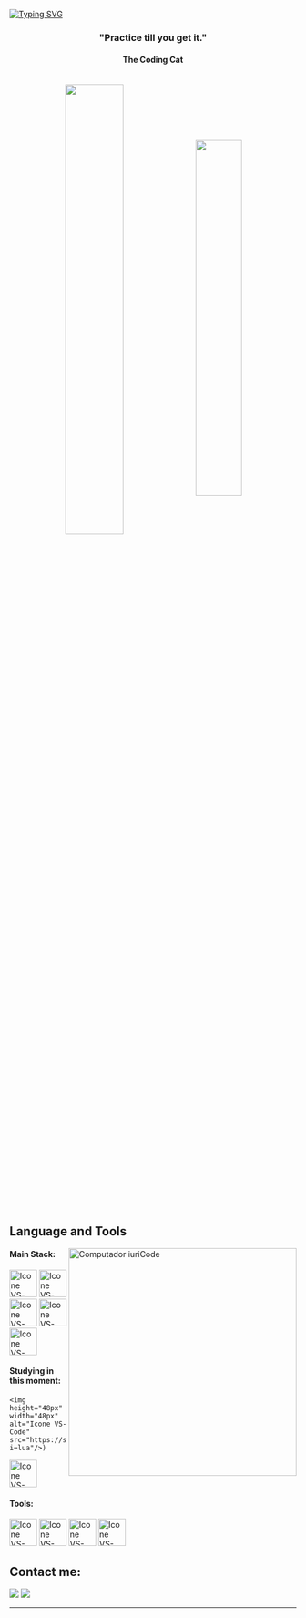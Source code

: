 [![Typing SVG](https://readme-typing-svg.herokuapp.com?color=1483f0&size=35&center=true&vCenter=true&width=1000&lines=Welcome+to+my+GitHub+profile!;My+name+is+Luca2k;I'm+Currently+Learning+Lua+and+Svelte)](https://git.io/typing-svg)

<h3 align="center">"Practice till you get it."</h3>
<h4 align="center">The Coding Cat</h4>

<br>

<div align="center" style="margin-bottom:200px">
 <img width=45% align="center" src="https://github-readme-stats.vercel.app/api?username=Luca2k-js&theme=white&show_icons=true" />
 <img width=40% align="center" src="https://github-readme-stats.vercel.app/api/top-langs/?username=Luca2k-js&layout=compact&theme=white" />
</div>


<br>

## Language and Tools

<img src="https://raw.githubusercontent.com/MicaelliMedeiros/micaellimedeiros/master/image/computer-illustration.png" min-width="400px" max-width="400px" width="400px" align="right" alt="Computador iuriCode">

#### Main Stack:
  [<img height="48px" width="48px" alt="Icone VS-Code" src="https://skillicons.dev/icons?i=html"/>](https://developer.mozilla.org/en-US/docs/Web/HTML)
  [<img height="48px" width="48px" alt="Icone VS-Code" src="https://skillicons.dev/icons?i=css"/>](https://developer.mozilla.org/en-US/docs/Web/Css)
    [<img height="48px" width="48px" alt="Icone VS-Code" src="https://skillicons.dev/icons?i=python"/>]([https://developer.mozilla.org/en-US/docs/Web/python](https://www.python.org//))
      [<img height="48px" width="48px" alt="Icone VS-Code" src="https://skillicons.dev/icons?i=js"/>](https://developer.mozilla.org/en-US/docs/Web/JavaScript)
        [<img height="48px" width="48px" alt="Icone VS-Code" src="https://skillicons.dev/icons?i=cpp"/>]([https://developer.mozilla.org/en-US/docs/Web/cpp](https://cplusplus.com/))


#### Studying in this moment:
    <img height="48px" width="48px" alt="Icone VS-Code" src="https://skillicons.dev/icons?i=lua"/>)
  [<img height="48px" width="48px" alt="Icone VS-Code" src="https://skillicons.dev/icons?i=go"/>](https://developer.mozilla.org/en-US/docs/go)
#### Tools:

  [<img height="48px" width="48px" alt="Icone VS-Code" src="https://skillicons.dev/icons?i=figma"/>](https://www.figma.com/)
  [<img height="48px" width="48px" alt="Icone VS-Code" src="https://skillicons.dev/icons?i=vscode"/>](https://code.visualstudio.com/)
  [<img height="48px" width="48px" alt="Icone VS-Code" src="https://skillicons.dev/icons?i=github"/>](https://github.com/)
  [<img height="48px" width="48px" alt="Icone VS-Code" src="https://skillicons.dev/icons?i=git"/>](https://git-scm.com/)

## Contact me:
<div>
<a href="https://www.instagram.com/luca2k.ro/" target="_blank"><img loading="lazy" src="https://img.shields.io/badge/-Instagram-%23E4405F?style=for-the-badge&logo=instagram&logoColor=white" target="_blank"></a>
<a href = "mailto: contact.luca2k@gmail.com"><img loading="lazy" src="https://img.shields.io/badge/Gmail-D14836?style=for-the-badge&logo=gmail&logoColor=white" target="_blank"></a>
</div>


------
